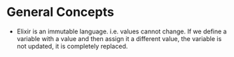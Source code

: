 # General Concepts

* Elixir is an immutable language. i.e. values cannot change. If we define a variable with a value and then assign it a different value, the variable is not updated, it is completely replaced.

